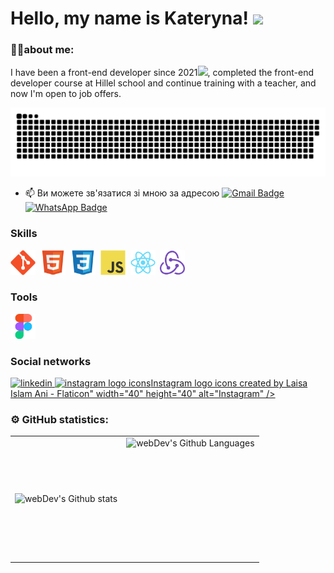 # **Hello, my name is Kateryna! ![](https://user-images.githubusercontent.com/18350557/176309783-0785949b-9127-417c-8b55-ab5a4333674e.gif)**





 ### :man_technologist:about me: 

I have been a front-end developer since 2021<img src="https://media.giphy.com/media/WUlplcMpOCEmTGBtBW/giphy.gif" width="30px">, completed the front-end developer course at Hillel school and continue training with a teacher, and now I'm open to job offers.

<p align="center">
 <img width="600" src="gift-snake.svg" alt="snake"/>
</p>

- :mailbox: Ви можете зв'язатися зі мною за адресою  [![Gmail Badge](https://img.shields.io/badge/-Gmail-red?style=flat&logo=Gmail&logoColor=white)](mailto:korickaakaterina@gmail.com) [![WhatsApp Badge](https://img.shields.io/badge/WhatsAPP-green)](https://wa.me/3852159796)


### Skills
<div>
  <img src="https://github.com/devicons/devicon/blob/master/icons/git/git-original.svg" title="git" alt="git" width="40" height="40"/>&nbsp
  <img src="https://github.com/devicons/devicon/blob/master/icons/html5/html5-original.svg" title="html5" alt="html5" width="40" height="40"/>&nbsp
  <img src="https://github.com/devicons/devicon/blob/master/icons/css3/css3-original.svg" title="css" alt="css" width="40" height="40"/>&nbsp
  <img src="https://github.com/devicons/devicon/blob/master/icons/javascript/javascript-original.svg" title="javascript" alt="javascript" width="40" height="40"/>&nbsp
  <img src="https://github.com/devicons/devicon/blob/master/icons/react/react-original.svg" title="reactjs" alt="reactjs" width="40" height="40"/>&nbsp
  <img src="https://github.com/devicons/devicon/blob/master/icons/redux/redux-original.svg" title="redux" alt="redux" width="40" height="40"/>&nbsp;
</div>

### Tools
<div>
  <img src="https://github.com/devicons/devicon/blob/master/icons/figma/figma-original.svg" title="figma" alt="figma" width="40" height="40"/>&nbsp;
</div>


### Social networks
<div>
<a href="https://www.linkedin.com/in/katrina-korytska-705685205/" target="_blank">
   <img src="https://cdn-icons-png.flaticon.com/512/2504/2504799.png" width="40" height="40" alt="linkedin" />
 </a>
 <a href="https://www.instagram.com/Katyakoritskaya" target="_blank">
   <img src="https://www.flaticon.com/free-icons/instagram-logo" title="instagram logo icons">Instagram logo icons created by Laisa Islam Ani - Flaticon" width="40" height="40" alt="Instagram" />
 </a>
</div>


### ⚙️ GitHub statistics:

<table>
  <tr>
    <td>
      <img align="left" src="http://github-readme-streak-stats.herokuapp.com?user=Kate1985sky&theme=dark&background=000000" alt="webDev's Github stats" />
    </td>
    <td>
      <img height="195px" align="right" alt="webDev's Github Languages" src="https://github-readme-stats-sigma-five.vercel.app/api/top-langs/?username=Kate1985sky&layout=compact&theme=vision-friendly-dark" />
    </td>
  </tr>
</table>
